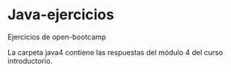 # Java-ejercicios
Ejercicios de open-bootcamp

La carpeta java4 contiene las respuestas del módulo 4 del curso introductorio.
